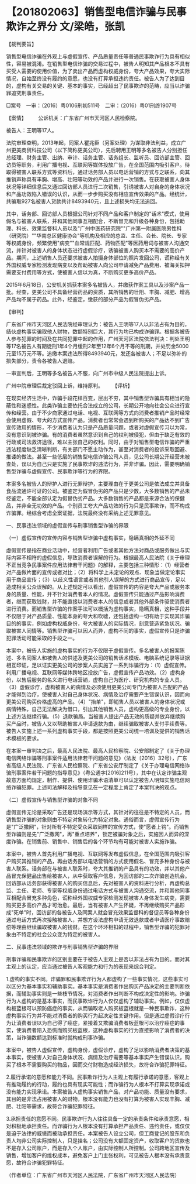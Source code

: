 # 【201802063】销售型电信诈骗与民事欺诈之界分 文/梁皓，张凯

【裁判要旨】

销售型电信诈骗在外观上与虚假宣传、产品质量责任等普通民事欺诈行为具有相似性，容易被混淆。在销售型电信诈骗的交易过程中，被告人明知其产品根本不具有买受人需要的使用价值，为了卖出产品而虚构权威身份，夸大产品效果，夸大实际情况，自始至终没有履约的意愿，也没有打算承担违约责任。被告人为了达到目的，虚构有关交易的关键、基本的事实，已经超出了民事欺诈的范畴，应当以诈骗罪追究刑事责任。

□案号　一审：（2016）粤0106刑初511号　二审：（2016）粤01刑终1907号

【案情】 　　公诉机关：广东省广州市天河区人民检察院。

被告人：王明等17人。

法院审理查明，2013年起，同案人瞿兆臣（另案处理）为谋取非法利益，成立广州更美商贸科技公司（以下简称更美公司），先后聘用王明等多名被告人分别担任总经理、财务主管、出纳、审计、话务主管、话务组长、监听员、回访部主管、回访员等职务，利用广播电视、互联网等媒体投放广告，在全国范围内吸引客户。待取得被害人联系方式等资料后，通过话务部人员以电话营销的方式与之联系，向其推销声称具有丰胸、增高、壮阳等功效的产品并进行一次销售。在获取被害人身体状况等详细信息后又通过回访部人员进行二次销售，引诱被害人对自身的身体状况和产品功效陷入错误的认识，从而一步步购买没有相应宣传效果的产品。经统计，共骗取927名被害人货款共计8493940元，且上述损失均无法追回。

其中，话务部、回访部人员根据公司针对不同产品和客户制定的"话术"模式，使用假名与被害人联系，并和其他同事互相配合，不断冒充和升级各种身份，包括助理、科长、效果监督科人员以及"广州中医药研究院""广州第一附属医院男性科（研究院）""华南总区健康协会"等机构及相应的总监、主任、会长、院长、专家等权威身份，频繁使用"病变""血常规匹配、药物匹配"等医药用词与被害人沟通交流，并针对被害人的身体状态进行虚假诊疗，诱骗被害人购买本不需要的高价产品。期间，上述销售人员还要求被害人拍摄身体部位的照片发回公司，谎称经有关外国权威专家检测发现病变以及帮助被害人向公司申请减免产品费用、被海关扣押需要支付费用等方式，使被害人信以为真，不断购买更多高价产品。

2015年6月18日，公安机关抓获本案多名被告人，并缴获作案工具以及涉案产品一批。经查，更美公司不具备经营药品的资质，其所销售的壮阳、丰胸、减肥、增高产品均不属于药品。此外，经鉴定，缴获的部分产品为假冒伪劣产品。

【审判】

广东省广州市天河区人民法院经审理认为：被告人王明等17人以非法占有为目的，结伙虚构事实骗取他人财物，数额特别巨大，其行为均已构成诈骗罪。根据各被告人参与犯罪的时间及在共同犯罪中起的作用，广州天河区法院依法判决：判处王明等17名被告人有期徒刑1年4个月缓刑2年至12年6个月不等的刑期，并处罚金5000元至15万元不等。追缴本案违法所得8493940元，发还各被害人；不足以弥补的损失部分，责令各被告人退赔。

一审宣判后，王明等多名被告人不服，向广州市中级人民法院提出上诉。

广州中院审理后裁定驳回上诉，维持原判。 　　【评析】

在现实经济生活中，诈骗手段花样百变，层出不穷，其中销售型诈骗具有相当的隐蔽性和迷惑性。此类诈骗主要依托合法成立的公司，长期公开地向社会公众进行宣传和经营。由于不少商家通过电话、电视、互联网等方式向消费者推销产品时经常会使用虚假、夸大的方式宣传产品。消费者也常常会遇到所购买的产品达不到广告宣传效用的情形，不少消费者认为只是产品质量问题，或者对虚假宣传习以为常，没有意识到被诈骗。有的消费者虽然意识到自己的权利被侵犯，但由于缺乏有效的行政或司法救济途径，难以主张自己的权利。同时，由于对销售型电信诈骗的严重违法程度缺乏清晰判断，有关部门不愿主动作为，甚至对消费者的投诉采取回避、推诿的做法。甚至一些低层的销售型电信诈骗公司人员，见公司长期公开经营未被查处，误以为自己只是实施了民事欺诈的违法行为，并非诈骗。因此，需要明确销售型诈骗与虚假宣传、民事欺诈等行为的界限。

本案多名被告人的辩护人进行无罪辩护，主要理由在于更美公司是依法成立并具备食品流通许可证的公司。被鉴定为假冒伪劣的产品只是少数，大多数销售的产品未经鉴定，不能全部认定为假冒伪劣产品。大多数销售的产品都是来源合法的保健品，并非全无功效的产品。个别员工夸大产品功效的行为只是民事欺诈，而不构成诈骗罪。经综合考虑全案证据，法院最终没有采纳上述无罪意见。

一、民事违法领域的虚假宣传与刑事销售型诈骗的界限

（一）虚假宣传的宣传内容与销售型诈骗中虚构事实，隐瞒真相的外延不同

虚假宣传是指在商业活动中，经营者利用广告或者其他方法对商品或服务做出与实际内容不相符的虚假信息，导致消费者误解的行为。根据最高人民法院《关于审理不正当竞争民事案件应用法律若干问题》的解释，主要包括三种情形：（1）经营者对产品做片面的宣传或者对比；（2）将科学上未定论的观点、现象当做定论事实用于商品宣传；（3）以歧义性语言或者其他引人误解的方式进行商品宣传，足以造成相关公众误解的。从上述规定可以看出，虚假宣传的内容是夸大产品或服务本身的质量、性能，并不针对消费者本人的情况。虚假宣传只能通过产品影响消费者，继而获取钱财，并不能直接以消费者本人的信息或者其他外部条件驱使消费者进行消费。而销售型诈骗的作案手法可以概括为虚构事实，隐瞒真相，这种手段并不仅限于对产品质量、性能本身的夸大和吹嘘，还包括虚构一切有助于实现其诈骗目的的事实，例如虚构权威身份，夸大被害人的实际情况，刻意营造紧急状况、骗取被害人同情等。销售型诈骗可以因人而异，虚构不同的事实，虚假宣传只是诈骗犯罪活动可能采取的手段之一。

本案中，被告人实施的虚构事实的行为不仅限于虚假宣传。多名被害人的报案陈述、多名同案人和被告人的供述及更美公司的销售话术模板、电脑系统记录等证据相互印证，足以证实更美公司的涉案人员实施了一系列诈骗行为：（1）虚假宣传。利用广播电视、互联网等媒体跨地区投放广告，虚假宣传产品功效。（2）虚构身份，以售后服务的名义进行电话营销，虚构自己为医疗、研究机构的专业人员。（3）虚假诊疗，虚构被害人的病情及必须使用更美公司专门为被害人匹配的产品才能得到治疗，使被害人对自己身体状况、病情及治疗需要产生错误认识，因而向更美公司购买价格虚高的产品。（4）"抬单"，即销售人员以被害人的身体状况或病情特殊，自己无法解决为借口，引出其他销售人员，虚构更高级的专业身份，以上述方法继续行骗。（5）退款骗局。当被害人提出产品无效的质疑并放弃继续购买产品时，被告人又以帮助被害人申请退款为由，继续骗取被害人支付手续费等。被告人实施上述一系列虚构事实手段，都是按照更美公司统一培训及提供的销售话术模板的要求。

在本案一审判决之后，最高人民法院、最高人民检察院、公安部制定了《关于办理电信网络诈骗等刑事案件适用法律若干问题的意见》（法发〔2016〕32号），广东省高级人民法院、广东省人民检察院、广东省公安厅制定了《关于办理电信网络诈骗刑事案件若干问题的指导意见》（粤公通字\[2016\]211号），其中在认定诈骗主观故意方面均规定，制作、提供、使用诈骗术语清单可以认定被告人明知实施电信网络诈骗犯罪。上述司法解释及指导意见在一定程度上肯定了本案判决的观点。

（二）虚假宣传与销售型诈骗的对象不同

虚假宣传无论是采取广告还是现场演示等方式，其针对的往往是不特定的人员，而销售型诈骗的对象则由不特定对象转化为特定对象。通俗而言，虚假宣传行为是"广泛撒网"，针对所有不特定受众采取同样的宣传方式，使"愿者上钩"。而销售型诈骗则是先"广泛撒网"，再"重点培养"，锁定被骗对象之后，实施因人而异的深度诈骗。在销售前、销售中、销售后的各个环节均有可能对被害人实施诈骗。

本案中，被告人首先利用广播电视、互联网等发布虚假信息，在全国范围内吸引客户购买其推销的产品，再由话务部以电话营销的方式使用假名、冒充多种身份与被害人联系。话务部在与被害人联系时，夸大其推销的产品具有的功效，并以其他产品冒充保健品出售给被害人，从中获取客户信息，为回访部的二次诈骗创造机会。回访部从话务部获得被害人的购买信息后，先对被害人的资料进行分析，再虚构总监、主任、老师、专家等权威身份通过电话方式与被害人沟通交流，并和其他同事互相配合冒充多种角色，谎称经外国权威专家检测发现被害人身体发生病变，需要购买更多高价产品才可治愈。最后，当有被害人产生怀疑，不再继续购买产品形成"死单"时，回访部的各被告人及同案人就会冒充效果监督科的督促员等各种身份通过电话方式再次接触被害人，并想方设法虚构申请无效退款或者申请医疗事故赔偿等理由继续骗取被害人的钱财。在这个环环相扣的过程中，销售型诈骗的犯罪对象由不特定的社会公众变为特定的被害人。

二、民事违法领域的欺诈与刑事销售型诈骗的界限

刑事诈骗和民事欺诈的区别主要在于被告人主观上是否以非法占有为目的。而对其主观上的认定，应当通过被告人客观能力和行为的表现来综合判定。

1.虚构的事实不同。诈骗罪和民事欺诈行为人都虚构了一些事实情况，这些事实可以区分为基本事实和辅助事实。基本事实是消费者作出购买产品决定的主要判断依据，而辅助事实则是一些枝节情况，对消费者作出判断不构成决定性的影响。诈骗行为人虚构的是基本事实，而民事欺诈行为人仅仅虚构了辅助事实。例如，仅仅虚构板蓝根可以预防癌症的事实，从而骗取老人购买板蓝根就是一种民事欺诈，这种虚构事实行为并不能对消费者的购买行为起决定性关键作用。但是通过虚假诊疗行为让消费者误以为自己得了癌症，紧接着又欺骗消费者板蓝根可以治疗癌症的事实，使消费者陷入恐慌而购买板蓝根，这种虚构事实的行为直接影响了消费者的决策，当诈骗数额达到标准时就构成刑事诈骗。

本案中，被告人虚假宣传，虚构身份，虚假诊疗，虚构了足以影响消费者决策的基本事实，使被害人对自己身体状况、病情及治疗需要等基本事实产生错误认识，购买了根本不需要购买的物品，因而交付财物造成经济损失，故符合诈骗犯罪特征。

2.履行承诺的意愿和能力不同。民事欺诈行为人主观上有履行承诺的意愿，客观上有推动履约的行动，履约也具有现实可能性；而诈骗行为人根本不打算实现承诺或没有能力实现承诺。本案被告人虚构事实销售产品，对产品功能、质量没有要求，其目的是非法占用被害人的财物，根本没有能力也没有打算为被害人实现丰胸、减肥、壮阳等需求，故符合诈骗犯罪特征。

3.承担责任的意愿不同。民事欺诈行为人往往具备一定的承责条件和承责意愿，相对积极地承担责任。而诈骗行为人根本没有打算承担产品责任、违约责任，或仅仅是迫于法律的威慑而被动承担责任。本案被告人设立公司，但工商登记的股东和负责人均非公司实际控制人，只是挂名；公司没有大额固定资产，收取客户的货款也不是存入公司账户，而是存入个人账户，由实际控制人所控制。公司跨地区宣传及销售，增加客户的维权成本，避免客户上门主张权利，可见被告人根本没有承责意愿，故符合诈骗犯罪特征。

（作者单位：广东省广州市天河区人民法院，广东省广州市天河区人民法院）